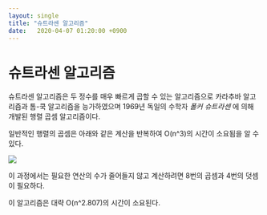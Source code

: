 ```yaml
---
layout: single
title: "슈트라센 알고리즘"
date:	2020-04-07 01:20:00 +0900
---
```


# 슈트라센 알고리즘

슈트라센 알고리즘은 두 정수를 매우 빠르게 곱할 수 있는 알고리즘으로 카라추바 알고리즘과 톰-쿡 알고리즘을 능가하였으며 1969년 독일의 수학자 *폴커 슈트라센* 에 의해 개발된 행렬 곱셈 알고리즘이다.

일반적인 행렬의 곱셈은 아래와 같은 계산을 반복하여 O(n^3)의 시간이 소요됨을 알 수 있다.

![](C:\Users\moon\Desktop\O(n^3).PNG)

이 과정에서는 필요한 연산의 수가 줄어들지 않고 계산하려면 8번의 곱셈과 4번의 덧셈이 필요하다. 





 이 알고리즘은 대략 O(n^2.807)의 시간이 소요된다.

